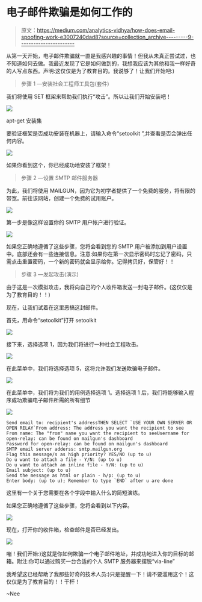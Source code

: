 # 电子邮件欺骗是如何工作的

> 原文：<https://medium.com/analytics-vidhya/how-does-email-spoofing-work-e3007240dad8?source=collection_archive---------9----------------------->

从第一天开始，电子邮件欺骗就一直是我感兴趣的事情！但我从未真正尝试过，也不知道如何去做。我最近发现了它是如何做到的，我想我应该为其他和我一样好奇的人写点东西。声明:这仅仅是为了教育目的。我说够了！让我们开始吧:)

> 步骤 1 —安装社会工程师工具包(套件)

我们将使用 SET 框架来帮助我们执行“攻击”。所以让我们开始安装吧！

![](img/a94cc92f54f21d9bb148008370bc76a8.png)

apt-get 安装集

要验证框架是否成功安装在机器上，请输入命令“setoolkit ”,并查看是否会弹出任何内容。

![](img/3266f86efbfa28e419e3f8d0763343a6.png)

如果你看到这个，你已经成功地安装了框架！

> 步骤 2 —设置 SMTP 邮件服务器

为此，我们将使用 MAILGUN，因为它为初学者提供了一个免费的服务，将有限的带宽。前往该网站，创建一个免费的试用账户。

![](img/f9857c6417b49c1c3755e933a362e386.png)

第一步是像这样设置你的 SMTP 用户帐户进行验证。

![](img/9ed995a1a53c1a914ad49711832326ad.png)

如果您正确地遵循了这些步骤，您将会看到您的 SMTP 用户被添加到用户设置中。底部还会有一些连接信息。注意:如果你在第一次显示密码时忘记了密码，只需点击重置密码，一个新的密码就会显示给你。记得拷贝好，保管好！！

> 步骤 3 —发起攻击(演示)

由于这是一次模拟攻击，我将向自己的个人收件箱发送一封电子邮件。(这仅仅是为了教育目的！！)

现在，让我们试着在这里恶搞这封邮件。

首先，用命令“setoolkit”打开 setoolkit

![](img/3266f86efbfa28e419e3f8d0763343a6.png)

接下来，选择选项 1，因为我们将进行一种社会工程攻击。

![](img/0521e72329217c2253e346efd50294f8.png)

在此菜单中，我们将选择选项 5，这将允许我们发送欺骗电子邮件。

![](img/19ecfdb4762e8c803f870b567f4e3dff.png)

在此菜单中，我们将为我们的用例选择选项 1。选择选项 1 后，我们将能够输入程序成功欺骗电子邮件所需的所有细节

![](img/af596e2de9405d26462ca794c62f14b3.png)

```
Send email to: recipient's addressTHEN SELECT `USE YOUR OWN SERVER OR OPEN RELAY`From address: The address you want the recipient to see
From name: The "from" name you want the recipient to seeUsername for open-relay: can be found on mailgun's dashboard
Password for open-relay: can be found on mailgun's dashboard
SMTP email server adderss: smtp.mailgun.org
Flag this message/s as high priority? YES/NO (up to u)
Do u want to attach a file - Y/N: (up to u)
Do u want to attach an inline file - Y/N: (up to u)
Email subject: (up to u)
Send the message as html or plain - h/p: (up to u)
Enter body: (up to u); Remember to type `END` after u are done
```

这里有一个关于您需要在各个字段中输入什么的简短演练。

如果您正确地遵循了这些步骤，您将会看到以下内容。

![](img/5e0c963c16799c6f5cc9be4a7041f32e.png)

现在，打开你的收件箱，检查邮件是否已经发出。

![](img/eb3968815c13263d962176e9d5edd221.png)

嘣！我们开始:)这就是你如何欺骗一个电子邮件地址，并成功地进入你的目标的邮箱。附注:你可以通过购买一台合适的个人 SMTP 服务器来摆脱“via-line”

我希望这已经帮助了我那些好奇的技术人员:)只是提醒一下！请不要滥用这个！这仅仅是为了教育目的！！干杯！

~Nee